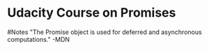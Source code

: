 # Udacity Course on Promises


#Notes
"The Promise object is used for deferred and asynchronous computations." -MDN